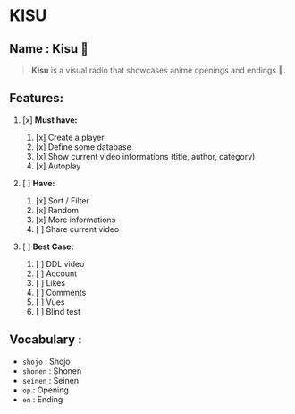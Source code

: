 # KISU

## Name : Kisu 🐶

> **Kisu** is a visual radio that showcases anime openings and endings 🎌.

## Features:

1. [x] **Must have:**
    1. [x] Create a player
    2. [x] Define some database
    3. [x] Show current video informations (title, author, category)
    4. [x] Autoplay

2. [ ] **Have:**
    1. [x] Sort / Filter
    2. [x] Random
    3. [x] More informations
    4. [ ] Share current video

3. [ ] **Best Case:**
    1. [ ] DDL video
    2. [ ] Account
    3. [ ] Likes
    4. [ ] Comments
    5. [ ] Vues
    6. [ ] Blind test

## Vocabulary :

* `shojo` : Shojo
* `shonen` : Shonen
* `seinen` : Seinen
* `op` : Opening
* `en` : Ending
